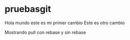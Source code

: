 # pruebasgit
Hola mundo este es mi primer cambio
Este es otro cambio 

Mostrando pull con rebase y sin rebase

